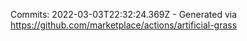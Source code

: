 Commits: 2022-03-03T22:32:24.369Z - Generated via https://github.com/marketplace/actions/artificial-grass
<br>
